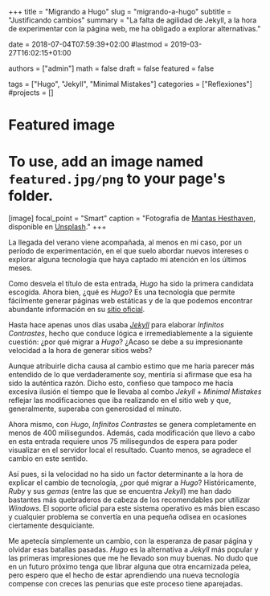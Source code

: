 +++
title = "Migrando a Hugo"
slug  = "migrando-a-hugo"
subtitle = "Justificando cambios"
summary  = "La falta de agilidad de Jekyll, a la hora de experimentar con la página web, me ha obligado a explorar alternativas."

date     = 2018-07-04T07:59:39+02:00
#lastmod = 2019-03-27T16:02:15+01:00

authors  = ["admin"]
math     = false
draft    = false
featured = false

tags        = ["Hugo", "Jekyll", "Minimal Mistakes"]
categories  = ["Reflexiones"]
#projects   = []

# Featured image
# To use, add an image named `featured.jpg/png` to your page's folder. 
[image]
  focal_point = "Smart"
  caption     = "Fotografía de [Mantas Hesthaven](https://unsplash.com/@mantashesthaven), disponible en [Unsplash](https://unsplash.com/photos/_g1WdcKcV3w)."
+++

La llegada del verano viene acompañada, al menos en mi caso, por un período de experimentación, en el que suelo abordar nuevos intereses o explorar alguna tecnología que haya captado mi atención en los últimos meses. 

Como desvela el título de esta entrada, *Hugo* ha sido la primera candidata escogida. Ahora bien, ¿qué es *Hugo*? Es una tecnología que permite fácilmente generar páginas web estáticas y de la que podemos encontrar abundante información en su [sitio oficial](https://gohugo.io/).

Hasta hace apenas unos días usaba [*Jekyll*](https://jekyllrb.com/) para elaborar *Infinitos Contrastes*, hecho que conduce lógica e irremediablemente a la siguiente cuestión: ¿por qué migrar a *Hugo*? ¿Acaso se debe a su impresionante velocidad a la hora de generar sitios webs?

Aunque atribuirle dicha causa al cambio estimo que me haría parecer más entendido de lo que verdaderamente soy, mentiría si afirmase que esa ha sido la auténtica razón. Dicho esto, confieso que tampoco me hacía excesiva ilusión el tiempo que le llevaba al combo *Jekyll* + *Minimal Mistakes* reflejar las modificaciones que iba realizando en el sitio web y que, generalmente, superaba con generosidad el minuto. 

Ahora mismo, con *Hugo*, *Infinitos Contrastes* se genera completamente en menos de 400 milisegundos. Además, cada modificación que llevo a cabo en esta entrada requiere unos 75 milisegundos de espera para poder visualizar en el servidor local el resultado. Cuanto menos, se agradece el cambio en este sentido.

Así pues, si la velocidad no ha sido un factor determinante a la hora de explicar el cambio de tecnología, ¿por qué migrar a *Hugo*? Históricamente, *Ruby* y sus *gemas* (entre las que se encuentra *Jekyll*) me han dado bastantes más quebraderos de cabeza de los recomendables por utilizar *Windows*. El soporte oficial para este sistema operativo es más bien escaso y cualquier problema se convertía en una pequeña odisea en ocasiones ciertamente desquiciante.

Me apetecía simplemente un cambio, con la esperanza de pasar página y olvidar esas batallas pasadas. *Hugo* es la alternativa a *Jekyll* más popular y las primeras impresiones que me he llevado son muy buenas. No dudo que en un futuro próximo tenga que librar alguna que otra encarnizada pelea, pero espero que el hecho de estar aprendiendo una nueva tecnología compense con creces las penurias que este proceso tiene aparejadas.
